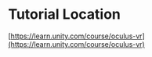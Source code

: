 # Tutorial Location
[https://learn.unity.com/course/oculus-vr](https://learn.unity.com/course/oculus-vr)

